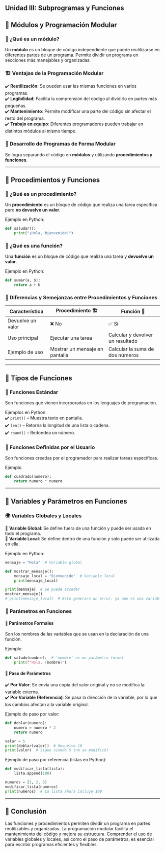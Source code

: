 ## **Unidad III: Subprogramas y Funciones**  

## **🧩 Módulos y Programación Modular**  

### 📌 **¿Qué es un módulo?**  
Un **módulo** es un bloque de código independiente que puede reutilizarse en diferentes partes de un programa. Permite dividir un programa en secciones más manejables y organizadas.  

### 🏗️ **Ventajas de la Programación Modular**  
✔️ **Reutilización**: Se pueden usar las mismas funciones en varios programas.  
✔️ **Legibilidad**: Facilita la comprensión del código al dividirlo en partes más pequeñas.  
✔️ **Mantenimiento**: Permite modificar una parte del código sin afectar el resto del programa.  
✔️ **Trabajo en equipo**: Diferentes programadores pueden trabajar en distintos módulos al mismo tiempo.  

### 🔧 **Desarrollo de Programas de Forma Modular**  
Se logra separando el código en **módulos** y utilizando **procedimientos y funciones**.  

---

## **🔹 Procedimientos y Funciones**  

### 📜 **¿Qué es un procedimiento?**  
Un **procedimiento** es un bloque de código que realiza una tarea específica pero **no devuelve un valor**.  

Ejemplo en Python:  
```python
def saludar():
    print("¡Hola, bienvenido!")
```

### 📌 **¿Qué es una función?**  
Una **función** es un bloque de código que realiza una tarea y **devuelve un valor**.  

Ejemplo en Python:  
```python
def sumar(a, b):
    return a + b
```

### 🔄 **Diferencias y Semejanzas entre Procedimientos y Funciones**  

| Característica       | Procedimiento 🏗️ | Función 🎯 |
|---------------------|----------------|-------------|
| Devuelve un valor  | ❌ No | ✅ Sí |
| Uso principal | Ejecutar una tarea | Calcular y devolver un resultado |
| Ejemplo de uso | Mostrar un mensaje en pantalla | Calcular la suma de dos números |

---

## **📌 Tipos de Funciones**  

### 🔹 **Funciones Estándar**  
Son funciones que vienen incorporadas en los lenguajes de programación.  

Ejemplos en Python:  
✔️ `print()` – Muestra texto en pantalla.  
✔️ `len()` – Retorna la longitud de una lista o cadena.  
✔️ `round()` – Redondea un número.  

### 🔹 **Funciones Definidas por el Usuario**  
Son funciones creadas por el programador para realizar tareas específicas.  

Ejemplo:  
```python
def cuadrado(numero):
    return numero * numero
```

---

## **📌 Variables y Parámetros en Funciones**  

### 🌍 **Variables Globales y Locales**  
📌 **Variable Global**: Se define fuera de una función y puede ser usada en todo el programa.  
📌 **Variable Local**: Se define dentro de una función y solo puede ser utilizada en ella.  

Ejemplo en Python:  
```python
mensaje = "Hola"  # Variable global

def mostrar_mensaje():
    mensaje_local = "Bienvenido"  # Variable local
    print(mensaje_local)

print(mensaje)  # Se puede acceder
mostrar_mensaje()
# print(mensaje_local)  # Esto generará un error, ya que es una variable local
```

### 📌 **Parámetros en Funciones**  

#### 📍 **Parámetros Formales**  
Son los nombres de las variables que se usan en la declaración de una función.  

Ejemplo:  
```python
def saludo(nombre):  # 'nombre' es un parámetro formal
    print(f"Hola, {nombre}")
```

#### 📍 **Paso de Parámetros**  

✔️ **Por Valor**: Se envía una copia del valor original y no se modifica la variable externa.  
✔️ **Por Variable (Referencia)**: Se pasa la dirección de la variable, por lo que los cambios afectan a la variable original.  

Ejemplo de paso por valor:  
```python
def doblar(numero):
    numero = numero * 2
    return numero

valor = 5
print(doblar(valor))  # Devuelve 10
print(valor)  # Sigue siendo 5 (no se modificó)
```

Ejemplo de paso por referencia (listas en Python):  
```python
def modificar_lista(lista):
    lista.append(100)

numeros = [1, 2, 3]
modificar_lista(numeros)
print(numeros)  # La lista ahora incluye 100
```

---

## **📢 Conclusión**  
Las funciones y procedimientos permiten dividir un programa en partes reutilizables y organizadas. La programación modular facilita el mantenimiento del código y mejora su estructura. Comprender el uso de variables globales y locales, así como el paso de parámetros, es esencial para escribir programas eficientes y flexibles.


<!--stackedit_data:
eyJoaXN0b3J5IjpbNDA3NjQzMzI4XX0=
-->